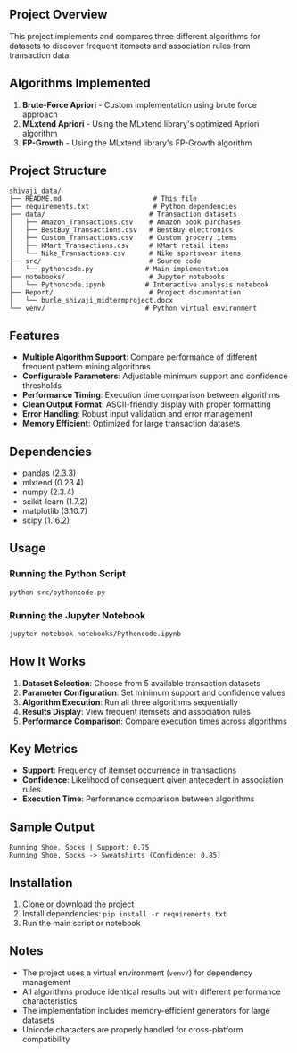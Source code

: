 ## Project Overview
This project implements and compares three different algorithms for datasets to discover frequent itemsets and association rules from transaction data. 

## Algorithms Implemented
1. **Brute-Force Apriori** - Custom implementation using brute force approach
2. **MLxtend Apriori** - Using the MLxtend library's optimized Apriori algorithm  
3. **FP-Growth** - Using the MLxtend library's FP-Growth algorithm

## Project Structure
```
shivaji_data/
├── README.md                       # This file
├── requirements.txt                # Python dependencies
├── data/                          # Transaction datasets
│   ├── Amazon_Transactions.csv    # Amazon book purchases
│   ├── BestBuy_Transactions.csv   # BestBuy electronics
│   ├── Custom_Transactions.csv    # Custom grocery items
│   ├── KMart_Transactions.csv     # KMart retail items
│   └── Nike_Transactions.csv      # Nike sportswear items
├── src/                           # Source code
│   └── pythoncode.py             # Main implementation
├── notebooks/                     # Jupyter notebooks
│   └── Pythoncode.ipynb          # Interactive analysis notebook
├── Report/                        # Project documentation
│   └── burle_shivaji_midtermproject.docx
└── venv/                         # Python virtual environment
```



## Features
- **Multiple Algorithm Support**: Compare performance of different frequent pattern mining algorithms
- **Configurable Parameters**: Adjustable minimum support and confidence thresholds
- **Performance Timing**: Execution time comparison between algorithms
- **Clean Output Format**: ASCII-friendly display with proper formatting
- **Error Handling**: Robust input validation and error management
- **Memory Efficient**: Optimized for large transaction datasets

## Dependencies
- pandas (2.3.3)
- mlxtend (0.23.4)
- numpy (2.3.4)
- scikit-learn (1.7.2)
- matplotlib (3.10.7)
- scipy (1.16.2)

## Usage

### Running the Python Script
```bash
python src/pythoncode.py
```

### Running the Jupyter Notebook
```bash
jupyter notebook notebooks/Pythoncode.ipynb
```

## How It Works
1. **Dataset Selection**: Choose from 5 available transaction datasets
2. **Parameter Configuration**: Set minimum support and confidence values
3. **Algorithm Execution**: Run all three algorithms sequentially
4. **Results Display**: View frequent itemsets and association rules
5. **Performance Comparison**: Compare execution times across algorithms

## Key Metrics
- **Support**: Frequency of itemset occurrence in transactions
- **Confidence**: Likelihood of consequent given antecedent in association rules
- **Execution Time**: Performance comparison between algorithms

## Sample Output
```
Running Shoe, Socks | Support: 0.75
Running Shoe, Socks -> Sweatshirts (Confidence: 0.85)
```


## Installation
1. Clone or download the project
2. Install dependencies: `pip install -r requirements.txt`
3. Run the main script or notebook

## Notes
- The project uses a virtual environment (`venv/`) for dependency management
- All algorithms produce identical results but with different performance characteristics
- The implementation includes memory-efficient generators for large datasets
- Unicode characters are properly handled for cross-platform compatibility
